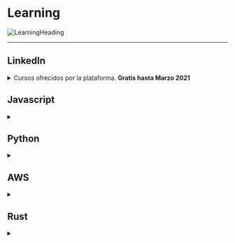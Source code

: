 # Learning

![LearningHeading](https://user-images.githubusercontent.com/39351850/90450345-df6c1800-e0bf-11ea-9934-dc707b70828f.png)

---

## LinkedIn

<details>
 <summary>Cursos ofrecidos por la plataforma. <b> Gratis hasta Marzo 2021</b></summary>
  
  Son Básicos o introductorios
  
  * Español :es:
    * [Web-Fullstack](https://www.linkedin.com/learning/paths/conviertete-en-desarrollador-web-full-stack)
      <img src="https://i.pinimg.com/originals/98/4d/22/984d22fce5cae2c01473f4abe8063fd1.png" height="18"/><img src="https://i.pinimg.com/originals/98/4d/22/984d22fce5cae2c01473f4abe8063fd1.png" height="18"/>
      > Javascript, Node, HTML, CSS, Git, Scrum
    * [Data Analyst](https://www.linkedin.com/learning/paths/conviertete-en-data-analyst)
      <img src="https://i.pinimg.com/originals/98/4d/22/984d22fce5cae2c01473f4abe8063fd1.png" height="18"/><img src="https://i.pinimg.com/originals/98/4d/22/984d22fce5cae2c01473f4abe8063fd1.png" height="18"/><img src="https://i.pinimg.com/originals/98/4d/22/984d22fce5cae2c01473f4abe8063fd1.png" height="18"/>
      > Python, R, PowerBi, Excel-PowerQuery
    * [Administrador de Redes](https://www.linkedin.com/learning/paths/conviertete-en-administrador-de-redes)
      > Azure, Windows
  * Ingles :en:
    * [Web-Fullstack](https://www.linkedin.com/learning/paths/become-a-software-developer)
      <img src="https://i.pinimg.com/originals/98/4d/22/984d22fce5cae2c01473f4abe8063fd1.png" height="18"/><img src="https://i.pinimg.com/originals/98/4d/22/984d22fce5cae2c01473f4abe8063fd1.png" height="18"/>
      > Javascript, Java, Python, HTML, CSS, C#, Git, Scrum
    * [Data Analyst](https://www.linkedin.com/learning/paths/become-a-data-analyst)
      > PowerBi, Excel-PowerQuery, Tableu
    * [Administrador de Redes](https://www.linkedin.com/learning/paths/prepare-for-the-comptia-network-plus-n10-007-certification)
      > NetWorks 

</details>

## Javascript

<details>
 <summary><b>  </b></summary>

</details>

## Python

<details>
 <summary><b>  </b></summary>

</details>

## AWS

<details>
 <summary><b>  </b></summary>

</details>

## Rust

<details>
 <summary><b>  </b></summary>

</details>
